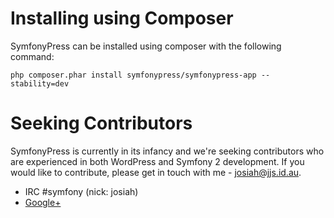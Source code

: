 # Installing using Composer

SymfonyPress can be installed using composer with the following command:

    php composer.phar install symfonypress/symfonypress-app --stability=dev

# Seeking Contributors

SymfonyPress is currently in its infancy and we're seeking contributors who are
experienced in both WordPress and Symfony 2 development. If you would like to
contribute, please get in touch with me - josiah@jjs.id.au.

 - IRC #symfony (nick: josiah)
 - [Google+](https://plus.google.com/u/0/105536970194320114897/about)